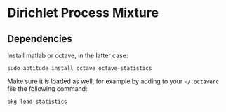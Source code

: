 # Dirichlet Process Mixture

## Dependencies

Install matlab or octave, in the latter case:

	sudo aptitude install octave octave-statistics

Make sure it is loaded as well, for example by adding to your `~/.octaverc` file the following command:

	pkg load statistics



